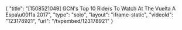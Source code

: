 {
    "title": "[1508521049] GCN's Top 10 Riders To Watch At The Vuelta A Espa\u00f1a 2017",
    "type": "solo",
    "layout": "iframe-static",
    "videoId": "123178921",
    "url": "\/tvpembed\/123178921"
}